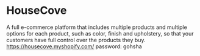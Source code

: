 # HouseCove
A full e-commerce platform that includes multiple products and multiple options for each product, such as color, finish and upholstery, so that your customers have full control over the products they buy.
https://housecove.myshopify.com/
password: gohsha 
